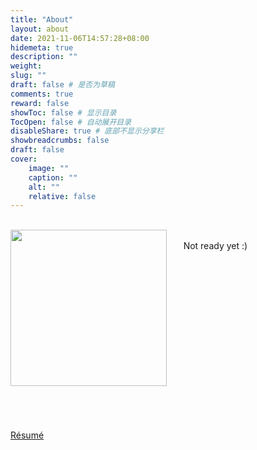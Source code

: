 ```yaml
---
title: "About"
layout: about
date: 2021-11-06T14:57:28+08:00
hidemeta: true
description: ""
weight:
slug: ""
draft: false # 是否为草稿
comments: true
reward: false
showToc: false # 显示目录
TocOpen: false # 自动展开目录
disableShare: true # 底部不显示分享栏
showbreadcrumbs: false
draft: false
cover:
    image: ""
    caption: ""
    alt: ""
    relative: false
---
```


<br />

<img align="left" src="temp.jpeg" style="width: 250px" class="img_floats" />
<br />
&nbsp; &nbsp; &nbsp; Not ready yet :) <br/> <br/>
&nbsp; &nbsp; &nbsp;  <br/>
&nbsp; &nbsp; &nbsp;  <br/>
&nbsp; &nbsp; &nbsp;  <br/> <br/>
&nbsp; &nbsp; &nbsp;  <br/>
&nbsp; &nbsp; &nbsp;  <br/>
&nbsp; &nbsp; &nbsp;  <br/>
&nbsp; &nbsp; &nbsp;  <br/>
&nbsp; &nbsp; &nbsp;  <br/>
&nbsp; &nbsp; &nbsp;  <br/>
&nbsp; &nbsp; &nbsp;  <br/>
&nbsp; &nbsp; &nbsp;  <br/>
&nbsp; &nbsp; &nbsp; <br/><br/>
<br/>

[Résumé](Yuehhuan_resume.pdf) 


